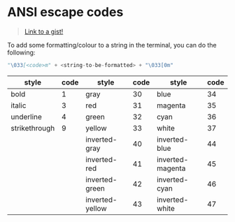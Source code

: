 # ANSI escape codes

> [Link to a gist!](https://gist.github.com/fnky/458719343aabd01cfb17a3a4f7296797.js)

To add some formatting/colour to a string in the terminal, you can do the following:

```python
"\033[<code>m" + <string-to-be-formatted> + "\033[0m"
```

| style         | code | style           | code | style            | code |
| ------------- | ---- | --------------- | ---- | ---------------- | ---- |
| bold          | 1    | gray            | 30   | blue             | 34   |
| italic        | 3    | red             | 31   | magenta          | 35   |
| underline     | 4    | green           | 32   | cyan             | 36   |
| strikethrough | 9    | yellow          | 33   | white            | 37   |
|               |      | inverted-gray   | 40   | inverted-blue    | 44   |
|               |      | inverted-red    | 41   | inverted-magenta | 45   |
|               |      | inverted-green  | 42   | inverted-cyan    | 46   |
|               |      | inverted-yellow | 43   | inverted-white   | 47   |
